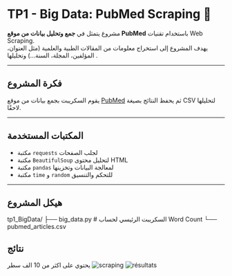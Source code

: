 # TP1 - Big Data: PubMed Scraping 🧬

مشروع يتمثل في **جمع وتحليل بيانات من موقع PubMed** باستخدام تقنيات Web Scraping.  
يهدف المشروع إلى استخراج معلومات من المقالات الطبية والعلمية (مثل العنوان، المؤلفين، المجلة، السنة...) وتحليلها .

---

##  فكرة المشروع

يقوم السكريبت بجمع بيانات من موقع [PubMed](https://pubmed.ncbi.nlm.nih.gov/) ثم يحفظ النتائج بصيغة CSV لتحليلها لاحقًا.

---

## المكتبات المستخدمة

- مكتبة `requests` لجلب الصفحات
- مكتبة `BeautifulSoup` لتحليل محتوى HTML
- مكتبة `pandas` لمعالجة البيانات وتخزينها
- مكتبة `time` و `random` للتحكم والتنسيق

---

## هيكل المشروع
tp1_BigData/ ├── big_data.py # السكريبت الرئيسي لحساب Word Count └── pubmed_articles.csv 

## نتائج
يحتوي على اكثر من 10 الف سطر
![scraping](https://github.com/user-attachments/assets/309da9ce-6951-41b9-ad95-3d968e6490e0)
![résultats](https://github.com/user-attachments/assets/6b3071f0-a40b-4c90-a543-c4603a65f831)



